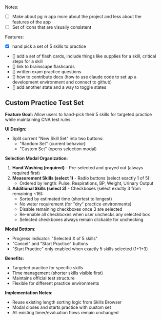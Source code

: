 Notes:

- [ ] Make about pg in app more about the project and less about the features of the app
- [ ] Set of icons that are visually consistent

Features:
- [x] hand pick a set of 5 skills to practice
- [] add a set of flash cards, include things like supplies for a skill, critical steps for a skill
- [] link to brainscape flashcards
- [] written exam practice questions
- [] how to contribute docs (how to use claude code to set up a development environment and connect to github)
- [] add another state and a way to toggle states

## Custom Practice Test Set

**Feature Goal:** Allow users to hand-pick their 5 skills for targeted practice while maintaining CNA test rules.

**UI Design:**
- Split current "New Skill Set" into two buttons:
  - "Random Set" (current behavior)
  - "Custom Set" (opens selection modal)

**Selection Modal Organization:**
1. **Hand Washing (required)** - Pre-selected and grayed out (always required first)
2. **Measurement Skills (select 1)** - Radio buttons (select exactly 1 of 5):
   - Ordered by length: Pulse, Respirations, BP, Weight, Urinary Output
3. **Additional Skills (select 3)** - Checkboxes (select exactly 3 from remaining ~16):
   - Sorted by estimated time (shortest to longest)
   - No water requirement (for "dry" practice environments)
   - Disable remaining checkboxes once 3 are selected
   - Re-enable all checkboxes when user unchecks any selected box
   - Selected checkboxes always remain clickable for unchecking

**Modal Bottom:**
- Progress indicator: "Selected X of 5 skills"
- "Cancel" and "Start Practice" buttons
- "Start Practice" only enabled when exactly 5 skills selected (1+1+3)

**Benefits:**
- Targeted practice for specific skills
- Time management (shorter skills visible first)
- Maintains official test structure
- Flexible for different practice environments

**Implementation Notes:**
- Reuse existing length sorting logic from Skills Browser
- Modal closes and starts practice with custom set
- All existing timer/evaluation flows remain unchanged


